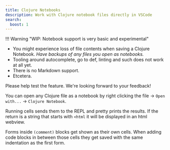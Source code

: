 ```yaml
---
title: Clojure Notebooks
description: Work with Clojure notebook files directly in VSCode
search:
  boost: 1
---
```


!!! Warning "WIP: Notebook support is very basic and experimental"
   * You might experience loss of file contents when saving a Clojure Notebook. _Have backups of any files you open as notebooks._
   * Tooling around autocomplete, go to def, linting and such does not work at all yet.
   * There is no Markdown support.
   * Etcetera.

   Please help test the feature. We're looking forward to your feedback!

You can open any Clojure file as a notebook by right clicking the file -> `Open with...` -> `Clojure Notebook`.

Running cells sends them to the REPL and pretty prints the results. If the return is a string that starts with `<html` it will be displayed in an html webview.

Forms inside `(comment)` blocks get shown as their own cells. When adding code blocks in between those cells they get saved with the same indentation as the first form.

